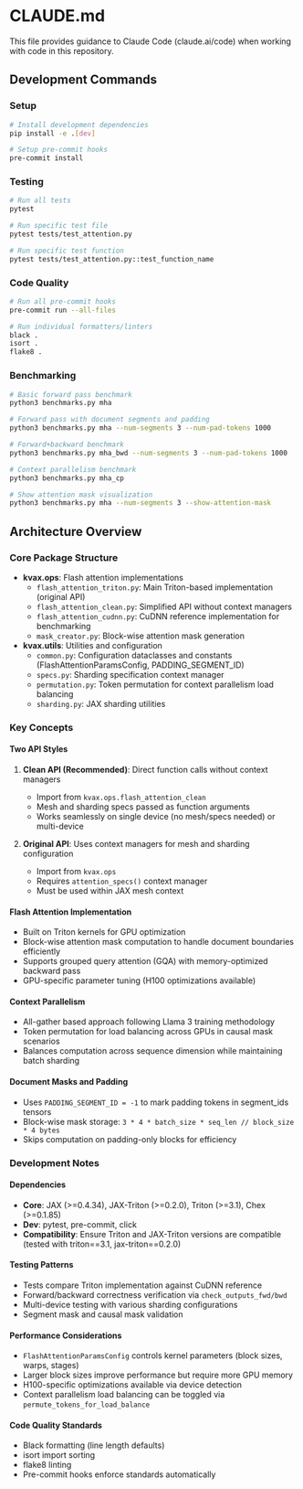 # CLAUDE.md

This file provides guidance to Claude Code (claude.ai/code) when working with code in this repository.

## Development Commands

### Setup
```bash
# Install development dependencies
pip install -e .[dev]

# Setup pre-commit hooks
pre-commit install
```

### Testing
```bash
# Run all tests
pytest

# Run specific test file
pytest tests/test_attention.py

# Run specific test function
pytest tests/test_attention.py::test_function_name
```

### Code Quality
```bash
# Run all pre-commit hooks
pre-commit run --all-files

# Run individual formatters/linters
black .
isort .
flake8 .
```

### Benchmarking
```bash
# Basic forward pass benchmark
python3 benchmarks.py mha

# Forward pass with document segments and padding
python3 benchmarks.py mha --num-segments 3 --num-pad-tokens 1000

# Forward+backward benchmark
python3 benchmarks.py mha_bwd --num-segments 3 --num-pad-tokens 1000

# Context parallelism benchmark
python3 benchmarks.py mha_cp

# Show attention mask visualization
python3 benchmarks.py mha --num-segments 3 --show-attention-mask
```

## Architecture Overview

### Core Package Structure
- **kvax.ops**: Flash attention implementations
  - `flash_attention_triton.py`: Main Triton-based implementation (original API)
  - `flash_attention_clean.py`: Simplified API without context managers
  - `flash_attention_cudnn.py`: CuDNN reference implementation for benchmarking
  - `mask_creator.py`: Block-wise attention mask generation
- **kvax.utils**: Utilities and configuration
  - `common.py`: Configuration dataclasses and constants (FlashAttentionParamsConfig, PADDING_SEGMENT_ID)
  - `specs.py`: Sharding specification context manager
  - `permutation.py`: Token permutation for context parallelism load balancing
  - `sharding.py`: JAX sharding utilities

### Key Concepts

#### Two API Styles
1. **Clean API (Recommended)**: Direct function calls without context managers
   - Import from `kvax.ops.flash_attention_clean`
   - Mesh and sharding specs passed as function arguments
   - Works seamlessly on single device (no mesh/specs needed) or multi-device
   
2. **Original API**: Uses context managers for mesh and sharding configuration
   - Import from `kvax.ops` 
   - Requires `attention_specs()` context manager
   - Must be used within JAX mesh context

#### Flash Attention Implementation
- Built on Triton kernels for GPU optimization
- Block-wise attention mask computation to handle document boundaries efficiently
- Supports grouped query attention (GQA) with memory-optimized backward pass
- GPU-specific parameter tuning (H100 optimizations available)

#### Context Parallelism
- All-gather based approach following Llama 3 training methodology
- Token permutation for load balancing across GPUs in causal mask scenarios
- Balances computation across sequence dimension while maintaining batch sharding

#### Document Masks and Padding
- Uses `PADDING_SEGMENT_ID = -1` to mark padding tokens in segment_ids tensors
- Block-wise mask storage: `3 * 4 * batch_size * seq_len // block_size * 4 bytes`
- Skips computation on padding-only blocks for efficiency

### Development Notes

#### Dependencies
- **Core**: JAX (>=0.4.34), JAX-Triton (>=0.2.0), Triton (>=3.1), Chex (>=0.1.85)
- **Dev**: pytest, pre-commit, click
- **Compatibility**: Ensure Triton and JAX-Triton versions are compatible (tested with triton==3.1, jax-triton==0.2.0)

#### Testing Patterns
- Tests compare Triton implementation against CuDNN reference
- Forward/backward correctness verification via `check_outputs_fwd/bwd`
- Multi-device testing with various sharding configurations
- Segment mask and causal mask validation

#### Performance Considerations
- `FlashAttentionParamsConfig` controls kernel parameters (block sizes, warps, stages)
- Larger block sizes improve performance but require more GPU memory
- H100-specific optimizations available via device detection
- Context parallelism load balancing can be toggled via `permute_tokens_for_load_balance`

#### Code Quality Standards
- Black formatting (line length defaults)
- isort import sorting
- flake8 linting
- Pre-commit hooks enforce standards automatically